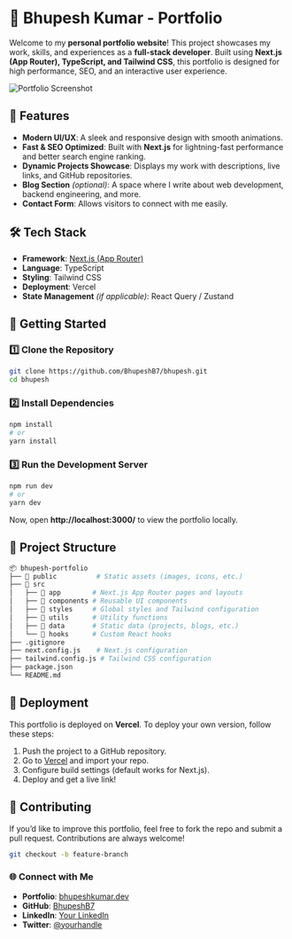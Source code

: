 # 🚀 Bhupesh Kumar - Portfolio

Welcome to my **personal portfolio website**! This project showcases my work, skills, and experiences as a **full-stack developer**. Built using **Next.js (App Router), TypeScript, and Tailwind CSS**, this portfolio is designed for high performance, SEO, and an interactive user experience.

![Portfolio Screenshot](https://your-image-url.com)  

## 🌟 Features

- **Modern UI/UX**: A sleek and responsive design with smooth animations.  
- **Fast & SEO Optimized**: Built with **Next.js** for lightning-fast performance and better search engine ranking.  
- **Dynamic Projects Showcase**: Displays my work with descriptions, live links, and GitHub repositories.  
- **Blog Section** *(optional)*: A space where I write about web development, backend engineering, and more.  
- **Contact Form**: Allows visitors to connect with me easily.  

## 🛠️ Tech Stack

- **Framework**: [Next.js (App Router)](https://nextjs.org/)  
- **Language**: TypeScript  
- **Styling**: Tailwind CSS  
- **Deployment**: Vercel  
- **State Management** *(if applicable)*: React Query / Zustand  

## 🚀 Getting Started

### 1️⃣ Clone the Repository

```bash
git clone https://github.com/BhupeshB7/bhupesh.git
cd bhupesh
```

### 2️⃣ Install Dependencies

```bash
npm install
# or
yarn install
```

### 3️⃣ Run the Development Server

```bash
npm run dev
# or
yarn dev
```

Now, open **http://localhost:3000/** to view the portfolio locally.

## 📂 Project Structure

```bash
📦 bhupesh-portfolio
├── 📂 public          # Static assets (images, icons, etc.)
├── 📂 src
│   ├── 📂 app        # Next.js App Router pages and layouts
│   ├── 📂 components # Reusable UI components
│   ├── 📂 styles     # Global styles and Tailwind configuration
│   ├── 📂 utils      # Utility functions
│   ├── 📂 data       # Static data (projects, blogs, etc.)
│   └── 📂 hooks      # Custom React hooks
├── .gitignore
├── next.config.js    # Next.js configuration
├── tailwind.config.js # Tailwind CSS configuration
├── package.json
└── README.md
```

## 🚀 Deployment

This portfolio is deployed on **Vercel**. To deploy your own version, follow these steps:

1. Push the project to a GitHub repository.
2. Go to [Vercel](https://vercel.com/) and import your repo.
3. Configure build settings (default works for Next.js).
4. Deploy and get a live link!

## 🤝 Contributing

If you’d like to improve this portfolio, feel free to fork the repo and submit a pull request. Contributions are always welcome!  

```bash
git checkout -b feature-branch
```

 
### 🌐 Connect with Me
- **Portfolio**: [bhupeshkumar.dev](https://b07.netlify.app)
- **GitHub**: [BhupeshB7](https://github.com/BhupeshB7)
- **LinkedIn**: [Your LinkedIn](https://linkedin.com/in/your-profile)
- **Twitter**: [@yourhandle](https://twitter.com/yourhandle)
 
